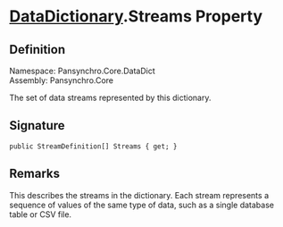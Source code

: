 # [DataDictionary](Pansynchro.Core.DataDict.DataDictionary.html).Streams Property

## Definition

Namespace: Pansynchro.Core.DataDict<BR>
Assembly: Pansynchro.Core

The set of data streams represented by this dictionary.

## Signature
```
public StreamDefinition[] Streams { get; }
```

## Remarks

This describes the streams in the dictionary.  Each stream represents a sequence of values of the same type of data, such as a single database table or CSV file.
